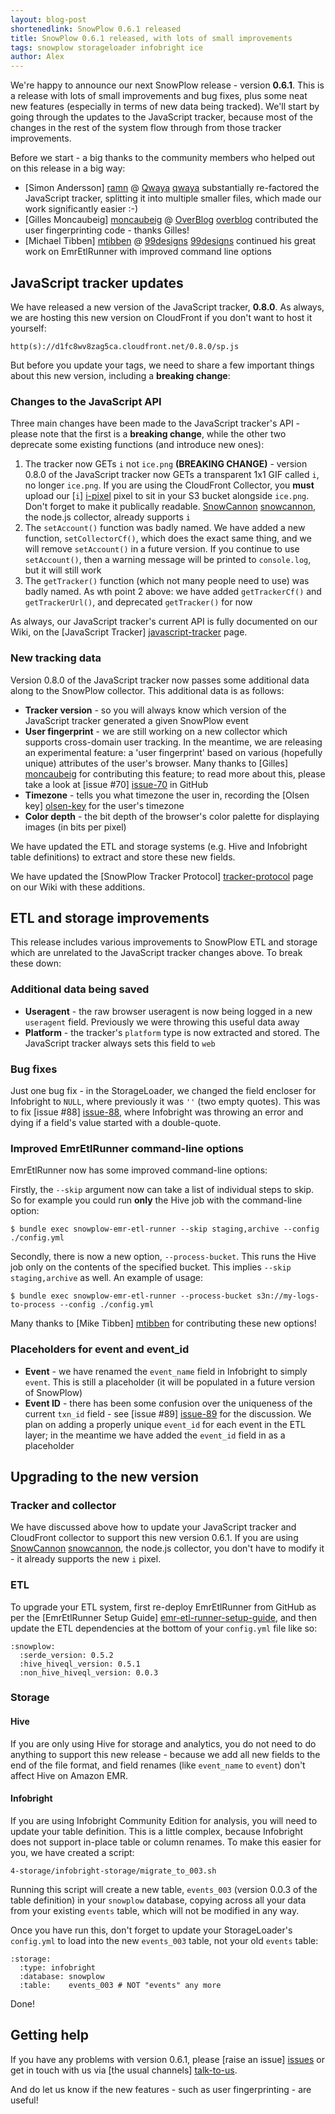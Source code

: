 ```yaml
---
layout: blog-post
shortenedlink: SnowPlow 0.6.1 released
title: SnowPlow 0.6.1 released, with lots of small improvements
tags: snowplow storageloader infobright ice
author: Alex
---
```


We're happy to announce our next SnowPlow release - version **0.6.1**. This is a release with lots of small improvements and bug fixes, plus some neat new features (especially in terms of new data being tracked). We'll start by going through the updates to the JavaScript tracker, because most of the changes in the rest of the system flow through from those tracker improvements.

Before we start - a big thanks to the community members who helped out on this release in a big way:

* [Simon Andersson] [ramn] @ [Qwaya] [qwaya] substantially re-factored the JavaScript tracker, splitting it into multiple smaller files, which made our work significantly easier :-)
* [Gilles Moncaubeig] [moncaubeig] @ [OverBlog] [overblog] contributed the user fingerprinting code - thanks Gilles!
* [Michael Tibben] [mtibben] @ [99designs] [99designs] continued his great work on EmrEtlRunner with improved command line options

<!--more-->

## JavaScript tracker updates

We have released a new version of the JavaScript tracker, **0.8.0**. As always, we are hosting this new version on CloudFront if you don't want to host it yourself:

    http(s)://d1fc8wv8zag5ca.cloudfront.net/0.8.0/sp.js

But before you update your tags, we need to share a few important things about this new version, including a **breaking change**:

### Changes to the JavaScript API

Three main changes have been made to the JavaScript tracker's API - please note that the first is a **breaking change**, while the other two deprecate some existing functions (and introduce new ones):

1. The tracker now GETs `i` not `ice.png` **(BREAKING CHANGE)** - version 0.8.0 of the JavaScript tracker now GETs a transparent 1x1 GIF called `i`, no longer `ice.png`. If you are using the CloudFront Collector, you **must** upload our [`i`] [i-pixel] pixel to sit in your S3 bucket alongside `ice.png`. Don't forget to make it publically readable. [SnowCannon] [snowcannon], the node.js collector, already supports `i`
2. The `setAccount()` function was badly named. We have added a new function, `setCollectorCf()`, which does the exact same thing, and we will remove `setAccount()` in a future version. If you continue to use `setAccount()`, then a warning message will be printed to `console.log`, but it will still work
3. The `getTracker()` function (which not many people need to use) was badly named. As wth point 2 above: we have added `getTrackerCf()` and `getTrackerUrl()`, and deprecated `getTracker()` for now

As always, our JavaScript tracker's current API is fully documented on our Wiki, on the [JavaScript Tracker] [javascript-tracker] page.

### New tracking data

Version 0.8.0 of the JavaScript tracker now passes some additional data along to the SnowPlow collector. This additional data is as follows:

* **Tracker version** - so you will always know which version of the JavaScript tracker generated a given SnowPlow event
* **User fingerprint** - we are still working on a new collector which supports cross-domain user tracking. In the meantime, we are releasing an experimental feature: a 'user fingerprint' based on various (hopefully unique) attributes of the user's browser. Many thanks to [Gilles] [moncaubeig] for contributing this feature; to read more about this, please take a look at [issue #70] [issue-70] in GitHub
* **Timezone** - tells you what timezone the user in, recording the [Olsen key] [olsen-key] for the user's timezone
* **Color depth** - the bit depth of the browser's color palette for displaying images (in bits per pixel)

We have updated the ETL and storage systems (e.g. Hive and Infobright table definitions) to extract and store these new fields.

We have updated the [SnowPlow Tracker Protocol] [tracker-protocol] page on our Wiki with these additions.

## ETL and storage improvements

This release includes various improvements to SnowPlow ETL and storage which are unrelated to the JavaScript tracker changes above. To break these down:

### Additional data being saved

* **Useragent** - the raw browser useragent is now being logged in a new `useragent` field. Previously we were throwing this useful data away
* **Platform** - the tracker's `platform` type is now extracted and stored. The JavaScript tracker always sets this field to `web`

### Bug fixes

Just one bug fix - in the StorageLoader, we changed the field encloser for Infobright to `NULL`, where previously it was `''` (two empty quotes). This was to fix [issue #88] [issue-88], where Infobright was throwing an error and dying if a field's value started with a double-quote.

### Improved EmrEtlRunner command-line options

EmrEtlRunner now has some improved command-line options:

Firstly, the `--skip` argument now can take a list of individual steps to skip. So for example you could run **only** the Hive job with the command-line option:

    $ bundle exec snowplow-emr-etl-runner --skip staging,archive --config ./config.yml 

Secondly, there is now a new option, `--process-bucket`. This runs the Hive job only on the contents of the specified bucket. This implies `--skip staging,archive` as well. An example of usage:

    $ bundle exec snowplow-emr-etl-runner --process-bucket s3n://my-logs-to-process --config ./config.yml

Many thanks to [Mike Tibben] [mtibben] for contributing these new options!

### Placeholders for event and event_id

* **Event** - we have renamed the `event_name` field in Infobright to simply `event`. This is still a placeholder (it will be populated in a future version of SnowPlow)
* **Event ID** - there has been some confusion over the uniqueness of the current `txn_id` field - see [issue #89] [issue-89] for the discussion. We plan on adding a properly unique `event_id` for each event in the ETL layer; in the meantime we have added the `event_id` field in as a placeholder

## Upgrading to the new version

### Tracker and collector

We have discussed above how to update your JavaScript tracker and CloudFront collector to support this new version 0.6.1. If you are using [SnowCannon] [snowcannon], the node.js collector, you don't have to modify it - it already supports the new `i` pixel.

### ETL

To upgrade your ETL system, first re-deploy EmrEtlRunner from GitHub as per the [EmrEtlRunner Setup Guide] [emr-etl-runner-setup-guide], and then update the ETL dependencies at the bottom of your `config.yml` file like so:

    :snowplow:
      :serde_version: 0.5.2
      :hive_hiveql_version: 0.5.1
      :non_hive_hiveql_version: 0.0.3

### Storage

#### Hive

If you are only using Hive for storage and analytics, you do not need to do anything to support this new release - because we add all new fields to the end of the file format, and field renames (like `event_name` to `event`) don't affect Hive on Amazon EMR.

#### Infobright

If you are using Infobright Community Edition for analysis, you will need to update your table definition. This is a little complex, because Infobright does not support in-place table or column renames. To make this easier for you, we have created a script:

    4-storage/infobright-storage/migrate_to_003.sh

Running this script will create a new table, `events_003` (version 0.0.3 of the table definition) in your `snowplow` database, copying across all your data from your existing `events` table, which will not be modified in any way.

Once you have run this, don't forget to update your StorageLoader's `config.yml` to load into the new `events_003` table, not your old `events` table:

    :storage:
      :type: infobright
      :database: snowplow
      :table:    events_003 # NOT "events" any more

Done!

## Getting help

If you have any problems with version 0.6.1, please [raise an issue] [issues] or get in touch with us via [the usual channels] [talk-to-us].

And do let us know if the new features - such as user fingerprinting - are useful!

[ramn]: https://github.com/ramn
[qwaya]: http://www.qwaya.com
[mtibben]: https://github.com/mtibben
[99designs]: http://99designs.com
[moncaubeig]: https://github.com/moncaubeig
[overblog]: www.over-blog.com/

[i-pixel]: https://github.com/snowplow/snowplow/blob/master/2-collectors/cloudfront-collector/static/i?raw=true
[snowcannon]: https://github.com/shermozle/SnowCannon
[javascript-tracker]: https://github.com/snowplow/snowplow/wiki/javascript-tracker
[olsen-key]: http://en.wikipedia.org/wiki/Tz_database
[issue-70]: https://github.com/snowplow/snowplow/issues/70

[tracker-protocol]: https://github.com/snowplow/snowplow/wiki/snowplow-tracker-protocol

[issue-88]: https://github.com/snowplow/snowplow/issues/88
[issue-89]: https://github.com/snowplow/snowplow/issues/89

[emr-etl-runner-setup-guide]: https://github.com/snowplow/snowplow/wiki/deploying-emretlrunner

[issues]: https://github.com/snowplow/snowplow/issues
[talk-to-us]: https://github.com/snowplow/snowplow/wiki/Talk-to-us